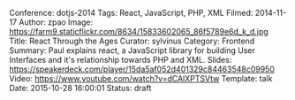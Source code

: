 Conference: dotjs-2014
Tags: React, JavaScript, PHP, XML
Filmed: 2014-11-17
Author: zpao
Image: https://farm9.staticflickr.com/8634/15833602065_86f5789e6d_k_d.jpg
Title: React Through the Ages
Curator: sylvinus
Category: Frontend
Summary: Paul explains react, a JavaScript library for building User Interfaces and it's relationship towards PHP and XML.
Slides: https://speakerdeck.com/player/15da5af052d401329c84463548c09950
Video: https://www.youtube.com/watch?v=dCAlXPTSVtw
Template: talk
Date: 2015-10-28 16:00:01
Status: draft